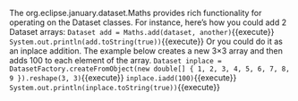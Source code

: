 The org.eclipse.january.dataset.Maths provides rich functionality for operating on the Dataset classes. For instance, here’s how you could add 2 Dataset arrays:
`Dataset add = Maths.add(dataset, another)`{{execute}}
`System.out.println(add.toString(true))`{{execute}}
Or you could do it as an inplace addition. The example below creates a new 3×3 array and then adds 100 to each element of the array.
`Dataset inplace = DatasetFactory.createFromObject(new double[] { 1, 2, 3, 4, 5, 6, 7, 8, 9 }).reshape(3, 3)`{{execute}}
`inplace.iadd(100)`{{execute}}
`System.out.println(inplace.toString(true))`{{execute}}
